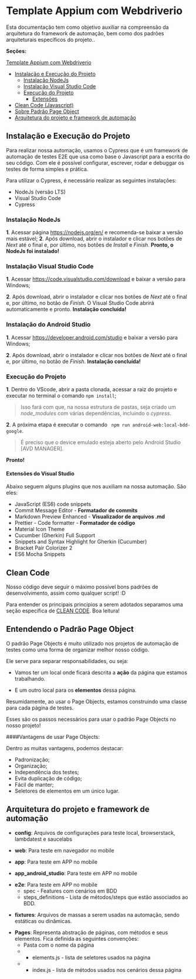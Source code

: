 # Template Appium com Webdriverio

Esta documentação tem como objetivo auxiliar na compreensão da arquitetura do framework de automação, bem como dos padrões arquiteturais específicos do projeto..

**Seções:**

 [Template Appium com Webdriverio](#template-appium-com-webdriverio)
  - [Instalação e Execução do Projeto](#instalação-e-execução-do-projeto)
    - [Instalação NodeJs](#instalação-nodejs)
    - [Instalação Visual Studio Code](#instalação-visual-studio-code)
    - [Execução do Projeto](#execução-do-projeto)
      - [Extensões](#extensões)
  - [Clean Code (Javascript)](#clean-code-javascript)
  - [Sobre Padrão Page Object](#sobre-padrão-page-object)
  - [Arquitetura do projeto e framework de automação](#arquitetura-do-projeto-e-framework-de-automação)
   
   
## Instalação e Execução do Projeto

Para realizar nossa automação, usamos o Cypress que é um framework de automação de testes E2E que usa como base o Javascript para a escrita do seu código. Com ele é possível configurar, escrever, rodar e debuggar os testes de forma simples e prática.

Para utilizar o Cypress, é necessário realizar as seguintes instalações:

- NodeJs (versão LTS)
- Visual Studio Code
- Cypress

### Instalação NodeJs

**1**. Acessar página <https://nodejs.org/en/> e recomenda-se baixar a versão mais estável;
**2**. Após download, abrir o instalador e clicar nos botões de _Next_ até o final e, por último, nos botões de _Install_ e _Finish_.
**Pronto, o NodeJs foi instalado!**

### Instalação Visual Studio Code

**1**. Acessar https://code.visualstudio.com/download e baixar a versão para Windows;

**2**. Após download, abrir o instalador e clicar nos botões de _Next_ até o final e, por último, no botão de _Finish_.
O Visual Studio Code abrirá automaticamente e pronto.
**Instalação concluída!**

### Instalação do Android Studio

**1**. Acessar https://developer.android.com/studio e baixar a versão para Windows;

**2**. Após download, abrir o instalador e clicar nos botões de _Next_ até o final e, por último, no botão de _Finish_.
**Instalação concluída!**

### Execução do Projeto

**1**. Dentro do VScode, abrir a pasta clonada, acessar a raiz do projeto e executar no terminal o comando ```npm install```;

> Isso fará com que, na nossa estrutura de pastas, seja criado um _node_modules_ com várias dependências, incluindo o _cypress_.

**2**. A próxima etapa é executar o comando ``` npm run android-web:local-bdd-google```.

> É preciso que o device emulado esteja aberto pelo Android Studio [AVD MANAGER].

**Pronto!** 

#### Extensões do Visual Studio

Abaixo seguem alguns plugins que nos auxiliam na nossa automação. São eles:

- JavaScript (ES6) code snippets
- Commit Message Editor - **Formatador de commits**
- Markdown Preview Enhanced - **Visualizador de arquivos .md**
- Prettier - Code formatter - **Formatador de código**
- Material Icon Theme
- Cucumber (Gherkin) Full Support
- Snippets and Syntax Highlight for Gherkin (Cucumber)
- Bracket Pair Colorizer 2
- ES6 Mocha Snippets

## Clean Code

Nosso código deve seguir o máximo possível bons padrões de desenvolvimento, assim como qualquer script! :D 

Para entender os principais princípios a serem adotados separamos uma seção específica de [CLEAN CODE](CLEAN_CODE.md). Boa leitura!

## Entendendo o Padrão Page Object 

O padrão Page Objects é muito utilizado nos projetos de automação de testes como uma forma de organizar melhor nosso código.

Ele serve para separar responsabilidades, ou seja:

- Vamos ter um local onde ficará descrita a **ação** da página que estamos trabalhando.

- E um outro local para os **elementos** dessa página.

Resumidamente, ao usar o Page Objects, estamos construindo uma classe para cada página de testes.

Esses são os passos necessários para usar o padrão Page Objects no nosso projeto!

####Vantagens de usar Page Objects:

Dentro as muitas vantagens, podemos destacar:
- Padronização;
- Organização;
- Independência dos testes;
- Evita duplicação de código;
- Fácil de manter;
- Seletores de elementos em um único lugar.

## Arquitetura do projeto e framework de automação

- **config**: Arquivos de configurações para teste local, browserstack, lambdatest e saucelabs
<p>

- **web**: Para teste em navegador no mobile
<p>

- **app**: Para teste em APP no mobile
<p>

- **app_android_studio**: Para teste em APP no mobile
<p>

- **e2e**: Para teste em APP no mobile
  - spec - Features com cenários em BDD
  - steps_definitions - Lista de métodos/steps que estão associados ao BDD.
<p>

- **fixtures**: Arquivos de massas a serem usadas na automação, sendo estáticas ou dinâmicas.
<p>

- **Pages**: Representa abstração de páginas, com métodos e seus elementos. Fica definida  as seguintes convenções:
  <br>
  - Pasta com o nome da página
  - - elements.js - lista de seletores usados na página
  - - index.js - lista de métodos usados nos cenários dessa página

